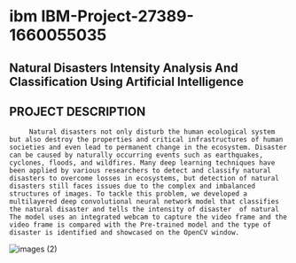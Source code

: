 # ibm  IBM-Project-27389-1660055035
 ## Natural Disasters Intensity Analysis And Classification Using Artificial Intelligence
 ## PROJECT DESCRIPTION
         Natural disasters not only disturb the human ecological system but also destroy the properties and critical infrastructures of human societies and even lead to permanent change in the ecosystem. Disaster can be caused by naturally occurring events such as earthquakes, cyclones, floods, and wildfires. Many deep learning techniques have been applied by various researchers to detect and classify natural disasters to overcome losses in ecosystems, but detection of natural disasters still faces issues due to the complex and imbalanced structures of images. To tackle this problem, we developed a multilayered deep convolutional neural network model that classifies the natural disaster and tells the intensity of disaster  of natural The model uses an integrated webcam to capture the video frame and the video frame is compared with the Pre-trained model and the type of disaster is identified and showcased on the OpenCV window. 

![images (2)](https://user-images.githubusercontent.com/72984998/199306400-c779be43-ea85-478f-8d3a-01c9b7633022.jpg)
